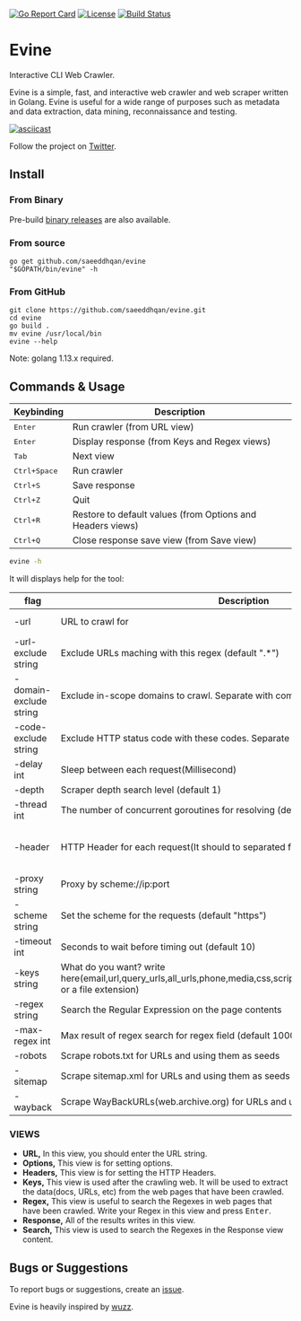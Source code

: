 [![Go Report Card](https://goreportcard.com/badge/github.com/saeeddhqan/evine)](https://goreportcard.com/report/github.com/saeeddhqan/evine)
[![License](https://img.shields.io/github/license/saeeddhqan/evine?color=%234ac41c)](https://opensource.org/licenses/GPL-3.0)
[![Build Status](https://travis-ci.com/saeeddhqan/evine.svg?branch=master)](https://travis-ci.com/saeeddhqan/evine)
# Evine

Interactive CLI Web Crawler.

Evine is a simple, fast, and interactive web crawler and web scraper written in Golang.
Evine is useful for a wide range of purposes such as metadata and data extraction, data mining, reconnaissance and testing.

[![asciicast](https://asciinema.org/a/351624.svg)](https://asciinema.org/a/351624)

Follow the project on [Twitter](https://twitter.com/EvineProject).


## Install

### From Binary
Pre-build [binary releases](https://github.com/saeeddhqan/evine/releases) are also available.
### From source
```
go get github.com/saeeddhqan/evine
"$GOPATH/bin/evine" -h
```
### From GitHub
```
git clone https://github.com/saeeddhqan/evine.git
cd evine
go build .
mv evine /usr/local/bin
evine --help
```

Note: golang 1.13.x required.

## Commands & Usage

Keybinding                              | Description
----------------------------------------|---------------------------------------
<kbd>Enter</kbd>                        | Run crawler (from URL view)
<kbd>Enter</kbd>                        | Display response (from Keys and Regex views)
<kbd>Tab</kbd>       					          | Next view
<kbd>Ctrl+Space</kbd>                   | Run crawler
<kbd>Ctrl+S</kbd>                       | Save response
<kbd>Ctrl+Z</kbd>                       | Quit
<kbd>Ctrl+R</kbd>                       | Restore to default values (from Options and Headers views)
<kbd>Ctrl+Q</kbd>                       | Close response save view (from Save view)

```bash
evine -h
```
It will displays help for the tool:

| flag | Description | Example |
|------|-------------|---------|
| -url | URL to crawl for | evine -url toscrape.com |
| -url-exclude string | Exclude URLs maching with this regex (default ".*")  | evine -url-exclude ?id= | 
| -domain-exclude string | Exclude in-scope domains to crawl. Separate with comma. default=root domain | evine -domain-exclude host1.tld,host2.tld | 
| -code-exclude string | Exclude HTTP status code with these codes. Separate whit '\|' (default ".*") | evine -code-exclude 200,201 | 
| -delay int  | Sleep between each request(Millisecond) | evine -delay 300 | 
| -depth | Scraper depth search level (default 1) | evine -depth 2 | 
| -thread int | The number of concurrent goroutines for resolving (default 5) | evine -thread 10 |
| -header | HTTP Header for each request(It should to separated fields by \n). | evine -header KEY: VALUE\nKEY1: VALUE1 | 
| -proxy string | Proxy by scheme://ip:port | evine -proxy http://1.1.1.1:8080 | 
| -scheme string | Set the scheme for the requests (default "https") | evine -scheme http | 
| -timeout int | Seconds to wait before timing out (default 10) | evine -timeout 15 | 
| -keys string | What do you want? write here(email,url,query_urls,all_urls,phone,media,css,script,cdn,comment,dns,network,all, or a file extension) | evine -keys url,pdf,txt |
| -regex string | Search the Regular Expression on the page contents | evine -regex 'User.+' |
| -max-regex int | Max result of regex search for regex field (default 1000) | evine -max-regex -1 | 
| -robots | Scrape robots.txt for URLs and using them as seeds | evine -robots |
| -sitemap | Scrape sitemap.xml for URLs and using them as seeds | evine -sitemap |
| -wayback | Scrape WayBackURLs(web.archive.org) for URLs and using them as seeds | evine -sitemap |

### VIEWS
- <b>URL,</b> In this view, you should enter the URL string.
- <b>Options,</b> This view is for setting options.
- <b>Headers,</b> This view is for setting the HTTP Headers.
- <b>Keys,</b> This view is used after the crawling web. 
  It will be used to extract the data(docs, URLs, etc) from the web pages that have been crawled.
- <b>Regex,</b> This view is useful to search the Regexes in web pages that have been crawled. Write your Regex in this view and press <kbd>Enter</kbd>.
- <b>Response,</b> All of the results writes in this view.
- <b>Search,</b> This view is used to search the Regexes in the Response view content.

## Bugs or Suggestions

To report bugs or suggestions, create an [issue](https://github.com/saeeddhqan/evine/issues).

Evine is heavily inspired by [wuzz](https://github.com/asciimoo/wuzz).
